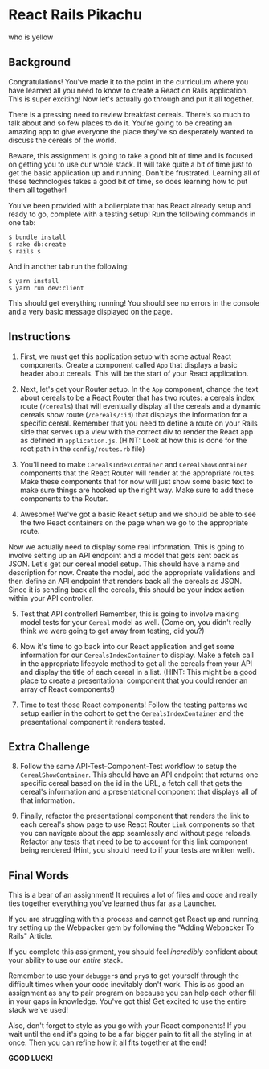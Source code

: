 # React Rails Pikachu

who is yellow

## Background

Congratulations! You've made it to the point in the curriculum where you have learned all you need to know to create a React on Rails application. This is super exciting! Now let's actually go through and put it all together.

There is a pressing need to review breakfast cereals. There's so much to talk about and so few places to do it. You're going to be creating an amazing app to give everyone the place they've so desperately wanted to discuss the cereals of the world.

Beware, this assignment is going to take a good bit of time and is focused on getting you to use our whole stack. It will take quite a bit of time just to get the basic application up and running. Don't be frustrated. Learning all of these technologies takes a good bit of time, so does learning how to put them all together!

You've been provided with a boilerplate that has React already setup and ready to go, complete with a testing setup! Run the following commands in one tab:

```
$ bundle install
$ rake db:create
$ rails s
```

And in another tab run the following:

```
$ yarn install
$ yarn run dev:client
```

This should get everything running! You should see no errors in the console and a very basic message displayed on the page.

## Instructions

1. First, we must get this application setup with some actual React components.
Create a component called `App` that displays a basic header about cereals. This will be the start of your React application.

2. Next, let's get your Router setup. In the `App` component, change the text about cereals to be a React Router that has two routes: a cereals index route (`/cereals`) that will eventually display all the cereals and a dynamic cereals show route (`/cereals/:id`) that displays the information for a specific cereal. Remember that you need to define a route on your Rails side that serves up a view with the correct div to render the React app as defined in `application.js`. (HINT: Look at how this is done for the root path in the `config/routes.rb` file)

3. You'll need to make `CerealsIndexContainer` and `CerealShowContainer` components that the React Router will render at the appropriate routes. Make these components that for now will just show some basic text to make sure things are hooked up the right way. Make sure to add these components to the Router.

4. Awesome! We've got a basic React setup and we should be able to see the two React containers on the page when we go to the appropriate route.

Now we actually need to display some real information. This is going to involve setting up an API endpoint and a model that gets sent back as JSON. Let's get our cereal model setup. This should have a name and description for now. Create the model, add the appropriate validations and then define an API endpoint that renders back all the cereals as JSON. Since it is sending back all the cereals, this should be your index action within your API controller.

5. Test that API controller! Remember, this is going to involve making model tests for your `Cereal` model as well. (Come on, you didn't really think we were going to get away from testing, did you?)

6. Now it's time to go back into our React application and get some information for our `CerealsIndexContainer` to display. Make a fetch call in the appropriate lifecycle method to get all the cereals from your API and display the title of each cereal in a list. (HINT: This might be a good place to create a presentational component that you could render an array of React components!)

7. Time to test those React components! Follow the testing patterns we setup earlier in the cohort to get the `CerealsIndexContainer` and the presentational component it renders tested.

## Extra Challenge

8. Follow the same API-Test-Component-Test workflow to setup the `CerealShowContainer`. This should have an API endpoint that returns one specific cereal based on the id in the URL, a fetch call that gets the cereal's information and a presentational component that displays all of
that information.

9. Finally, refactor the presentational component that renders the link to each cereal's show page to use React Router `Link` components so that you can navigate about the app seamlessly and without page reloads. Refactor any tests that need to be to account for this link component being rendered (Hint, you should need to if your tests are written well).

## Final Words

This is a bear of an assignment! It requires a lot of files and code and really ties together everything you've learned thus far as a Launcher.

If you are struggling with this process and cannot get React up and running, try setting up the Webpacker gem by following the "Adding Webpacker To Rails" Article.

If you complete this assignment, you should feel *incredibly* confident about your ability to use our *entire* stack.

Remember to use your `debugger`s and `pry`s to get yourself through the difficult times when your code inevitably don't work. This is as good an assignment as any to pair program on because you can help each other fill in your gaps in knowledge. You've got this! Get excited to use the entire stack we've used!

Also, don't forget to style as you go with your React components! If you wait until the end it's going to be a far bigger pain to fit all the styling in at once. Then you can refine how it all fits together at the end!

**GOOD LUCK!**
